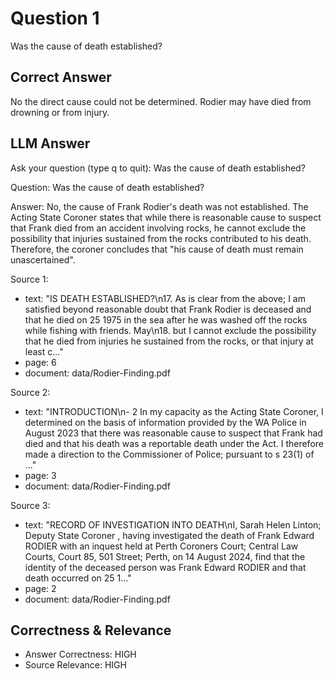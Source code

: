 # Question 1

Was the cause of death established?

## Correct Answer

No the direct cause could not be determined. Rodier may have died from drowning or from injury.

## LLM Answer

Ask your question (type q to quit): Was the cause of death established?


Question:
Was the cause of death established?

Answer:
No, the cause of Frank Rodier's death was not established. The Acting State Coroner states that while there is reasonable cause to suspect that Frank died from an accident involving rocks, he cannot exclude the possibility that injuries sustained from the rocks contributed to his death. Therefore, the coroner concludes that "his cause of death must remain unascertained".

Source 1:
  * text: "IS DEATH ESTABLISHED?\n17. As is clear from the above; I am satisfied beyond reasonable doubt that Frank Rodier is deceased and that he died on 25 1975 in the sea after he was washed off the rocks while fishing with friends. May\n18. but I cannot exclude the possibility that he died from injuries he sustained from the rocks, or that injury at least c..."
  * page: 6
  * document: data/Rodier-Finding.pdf

Source 2:
  * text: "INTRODUCTION\n- 2 In my capacity as the Acting State Coroner, I determined on the basis of information provided by the WA Police in August 2023 that   there was   reasonable cause to suspect that Frank had died and that his death was a reportable death under the Act. I therefore made a direction to the Commissioner of Police; pursuant to s 23(1) of ..."
  * page: 3
  * document: data/Rodier-Finding.pdf

Source 3:
  * text: "RECORD OF INVESTIGATION INTO DEATH\nI, Sarah Helen Linton; Deputy State Coroner , having investigated the death of Frank Edward RODIER with an inquest  held at Perth Coroners Court; Central Law Courts, Court 85, 501 Street; Perth, on 14 August 2024, find that the identity of the deceased person was Frank Edward RODIER and that death occurred on 25 1..."
  * page: 2
  * document: data/Rodier-Finding.pdf
 

## Correctness & Relevance

* Answer Correctness: HIGH
* Source Relevance: HIGH

